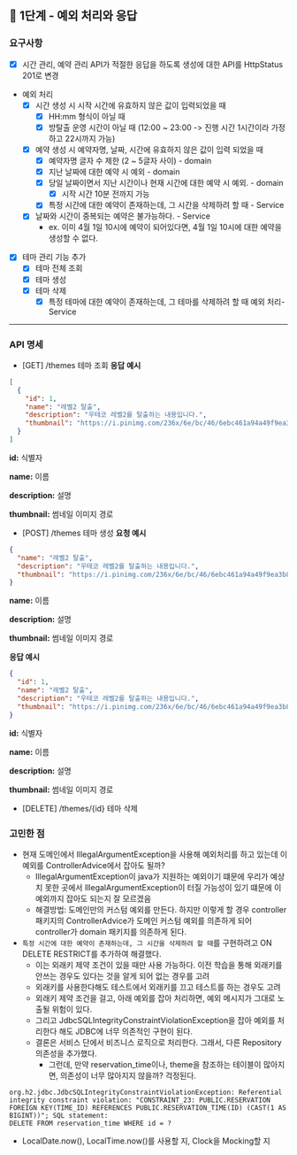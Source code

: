 ## 🚀 1단계 - 예외 처리와 응답

### 요구사항

- [x] 시간 관리, 예약 관리 API가 적절한 응답을 하도록 생성에 대한 API를 HttpStatus 201로 변경

- 예외 처리
    - [x] 시간 생성 시 시작 시간에 유효하지 않은 값이 입력되었을 때
        - [x] HH:mm 형식이 아닐 때
        - [x] 방탈출 운영 시간이 아닐 때 (12:00 ~ 23:00 -> 진행 시간 1시간이라 가정하고 22시까지 가능)
    - [x] 예약 생성 시 예약자명, 날짜, 시간에 유효하지 않은 값이 입력 되었을 때
        - [x] 예약자명 글자 수 제한 (2 ~ 5글자 사이) - domain
        - [x] 지난 날짜에 대한 예약 시 예외 - domain
        - [x] 당일 날짜이면서 지난 시간이나 현재 시간에 대한 예약 시 예외. - domain
            - [x] 시작 시간 10분 전까지 가능
        - [x] 특정 시간에 대한 예약이 존재하는데, 그 시간을 삭제하려 할 때 - Service
    - [x] 날짜와 시간이 중복되는 예약은 불가능하다. - Service
        - ex. 이미 4월 1일 10시에 예약이 되어있다면, 4월 1일 10시에 대한 예약을 생성할 수 없다.
- [x] 테마 관리 기능 추가
    - [x] 테마 전체 조회
    - [x] 테마 생성
    - [x] 테마 삭제
        - [x] 특정 테마에 대한 예약이 존재하는데, 그 테마를 삭제하려 할 때 예외 처리- Service

---

### API 명세

- [GET] /themes
  테마 조회
  **응답 예시**

```json
[
  {
    "id": 1,
    "name": "레벨2 탈출",
    "description": "우테코 레벨2를 탈출하는 내용입니다.",
    "thumbnail": "https://i.pinimg.com/236x/6e/bc/46/6ebc461a94a49f9ea3b8bbe2204145d4.jpg"
  }
]
```

**id:** 식별자

**name:** 이름

**description:** 설명

**thumbnail:** 썸네일 이미지 경로

- [POST] /themes
  테마 생성
  **요청 예시**

```json
{
  "name": "레벨2 탈출",
  "description": "우테코 레벨2를 탈출하는 내용입니다.",
  "thumbnail": "https://i.pinimg.com/236x/6e/bc/46/6ebc461a94a49f9ea3b8bbe2204145d4.jpg"
}
```

**name:** 이름

**description:** 설명

**thumbnail:** 썸네일 이미지 경로

**응답 예시**

```json
{
  "id": 1,
  "name": "레벨2 탈출",
  "description": "우테코 레벨2를 탈출하는 내용입니다.",
  "thumbnail": "https://i.pinimg.com/236x/6e/bc/46/6ebc461a94a49f9ea3b8bbe2204145d4.jpg"
}
```

**id:** 식별자

**name:** 이름

**description:** 설명

**thumbnail:** 썸네일 이미지 경로

- [DELETE] /themes/{id}
  테마 삭제

### 고민한 점

- 현재 도메인에서 IllegalArgumentException을 사용해 예외처리를 하고 있는데 이 예외를 ControllerAdvice에서 잡아도 될까?
    - IllegalArgumentException이 java가 지원하는 예외이기 떄문에 우리가 예상치 못한 곳에서 IllegalArgumentException이 터질 가능성이 있기 떄문에 이 예외까지 잡아도
      되는지 잘 모르겠음
    - 해결방법: 도메인만의 커스텀 예외를 만든다. 하지만 이렇게 할 경우 controller 패키지의 ControllerAdvice가 도메인 커스텀 예외를 의존하게 되어 controller가 domain
      패키지를 의존하게 된다.
- `특정 시간에 대한 예약이 존재하는데, 그 시간을 삭제하려 할 때`를 구현하려고 ON DELETE RESTRICT를 추가하여 해결했다.
    - 이는 외래키 제약 조건이 있을 때만 사용 가능하다. 이전 학습을 통해 외래키를 안쓰는 경우도 있다는 것을 알게 되어 없는 경우를 고려
    - 외래키를 사용한다해도 테스트에서 외래키를 끄고 테스트를 하는 경우도 고려
    - 외래키 제약 조건을 걸고, 아래 예외를 잡아 처리하면, 예외 메시지가 그대로 노출될 위험이 있다.
    - 그리고 JdbcSQLIntegrityConstraintViolationException을 잡아 예외를 처리한다 해도 JDBC에 너무 의존적인 구현이 된다.
    - 결론은 서비스 단에서 비즈니스 로직으로 처리한다. 그래서, 다른 Repository 의존성을 추가했다.
        - 그런데, 만약 reservation_time이나, theme을 참조하는 테이블이 많아지면, 의존성이 너무 많아지지 않을까? 걱정된다.

```text
org.h2.jdbc.JdbcSQLIntegrityConstraintViolationException: Referential integrity constraint violation: "CONSTRAINT_23: PUBLIC.RESERVATION FOREIGN KEY(TIME_ID) REFERENCES PUBLIC.RESERVATION_TIME(ID) (CAST(1 AS BIGINT))"; SQL statement:
DELETE FROM reservation_time WHERE id = ?
```

- LocalDate.now(), LocalTime.now()를 사용할 지, Clock을 Mocking할 지
